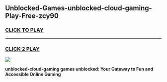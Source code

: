 
## Unblocked-Games-unblocked-cloud-gaming-Play-Free-zcy90
<h3>
<a href="https://premium76.site?title=unblocked-cloud-gaming&ref=18A1">CLICK TO PLAY</a></h3>
<hr>

<h3>
<a href="https://premium76.site?title=unblocked-cloud-gaming&ref=18A1">CLICK 2 PLAY</a>
  
</h3>

<a href="https://premium76.site?title=unblocked-cloud-gaming&ref=18A1"><img src="https://clearcache.store/games.png"></a>


**unblocked-cloud-gaming games unblocked: Your Gateway to Fun and Accessible Online Gaming**
